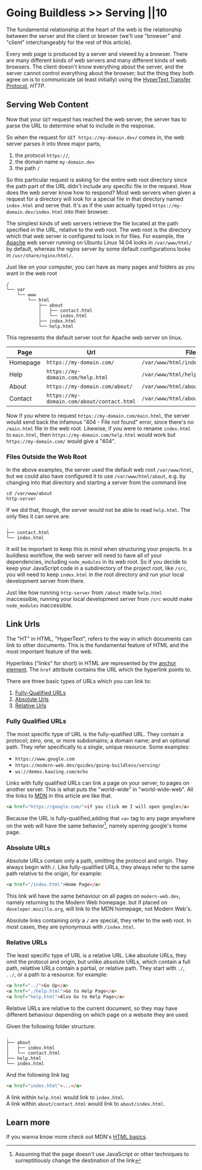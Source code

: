 # Going Buildless >> Serving ||10

The fundamental relationship at the heart of the web is the relationship between the server and the client or browser (we'll use "browser" and "client" interchangeably for the rest of this article).

Every web page is produced by a server and viewed by a browser.
There are many different kinds of web servers and many different kinds of web browsers.
The client doesn't know everything about the server, and the server cannot control everything about the browser;
but the thing they both agree on is to communicate (at least initially) using
the [HyperText Transfer Protocol](https://developer.mozilla.org/en-US/docs/Web/HTTP), <dfn><abbr>HTTP</abbr></dfn>.

## Serving Web Content

Now that your `GET` request has reached the web server, the server has to parse the URL to determine what to include in the response.

So when the request for `GET https://my-domain.dev/` comes in, the web server parses it into three major parts,

1. the protocol `https://`,
2. the domain name `my-domain.dev`
3. the path `/`

So this particular request is asking for the entire web root directory since the path part of the URL didn't include any specific file in the request. How does the web server know how to respond? Most web servers when given a request for a directory will look for a special file in that directory named `index.html` and serve that. It's as if the user actually typed `https://my-domain.dev/index.html` into their browser.

The simplest kinds of web servers retrieve the file located at the path specified in the URL, relative to the web root. The web root is the directory which that web server is configured to look in for files. For example, the [Apache](https://httpd.apache.org/) web server running on Ubuntu Linux 14.04 looks in `/var/www/html/` by default, whereas the nginx server by some default configurations looks in `/usr/share/nginx/html/`.

Just like on your computer, you can have as many pages and folders as you want in the web root

```
/
└── var
    └── www
        └── html
            ├── about
            │   ├── contact.html
            │   └── index.html
            ├── index.html
            └── help.html
```

This represents the default server root for Apache web server on linux.

| Page     | Url                                        | File                               |
| -------- | ------------------------------------------ | ---------------------------------- |
| Homepage | `https://my-domain.com/`                   | `/var/www/html/index.html`         |
| Help     | `https://my-domain.com/help.html`          | `/var/www/html/help.html`          |
| About    | `https://my-domain.com/about/`             | `/var/www/html/about/index.html`   |
| Contact  | `https://my-domain.com/about/contact.html` | `/var/www/html/about/contact.html` |

Now if you where to request `https://my-domain.com/main.html`, the server would send back the infamous "404 - File not found" error, since there's no `/main.html` file in the web root.
Likewise, if you were to rename `index.html` to `main.html`, then `https://my-domain.com/help.html` would work but `https://my-domain.com/` would give a "404".

### Files Outside the Web Root

In the above examples, the server used the default web root `/var/www/html`, but we could also have configured it to use `/var/www/html/about`, e.g. by changing into that directory and starting a server from the command line

```
cd /var/www/about
http-server
```

If we did that, though, the server would not be able to read `help.html`.
The only files it can serve are:

```
.
├── contact.html
└── index.html
```

It will be important to keep this in mind when structuring your projects. In a buildless workflow, the web server will need to have all of your dependencies, including `node_modules` in its web root. So if you decide to keep your JavaScript code in a subdirectory of the project root, like `/src`, you will need to keep `index.html` in the root directory and run your local development server from there.

Just like how running `http-server` from `/about` made `help.html` inaccessible, running your local development server from `/src` would make `node_modules` inaccessible.

## Link Urls

The "HT" in <abbr>HTML</abbr>, "HyperText", refers to the way in which documents can link to other documents. This is the fundamental feature of <abbr>HTML</abbr> and the most important feature of the web.

Hyperlinks ("links" for short) in <abbr>HTML</abbr> are represented by the [anchor element](https://developer.mozilla.org/en-US/docs/Web/HTML/Element/a). The `href` attribute contains the URL which the hyperlink points to.

There are three basic types of URLs which you can link to:

1. [Fully-Qualified URLs](#fully-qualified-urls)
2. [Absolute Urls](#absolute-urls)
3. [Relative Urls](#relative-urls)

### Fully Qualified URLs

The most specific type of URL is the fully-qualified URL. They contain a protocol; zero, one, or more subdomains; a domain name; and an optional path. They refer specifically to a single, unique resource. Some examples:

- `https://www.google.com`
- `https://modern-web.dev/guides/going-buildless/serving/`
- `ws://demos.kaazing.com/echo`

Links with fully qualified URLs can link a page on your server, to pages on another server. This is what puts the "world-wide" in "world-wide-web". All the links to [MDN](https://developer.mozilla.org) in this article are like that.

```html
<a href="https://google.com/">if you click me I will open google</a>
```

Because the URL is fully-qualified,adding that `<a>` tag to any page anywhere on the web will have the same behavior[^1], namely opening google's home page.

[^1]: Assuming that the page doesn't use JavaScript or other techniques to surreptitiously change the destination of the link

### Absolute URLs

Absolute URLs contain only a path, omitting the protocol and origin. They always begin with `/`. Like fully-qualified URLs, they always refer to the same path relative to the origin, for example:

```html
<a href="/index.html">Home Page</a>
```

This link will have the same behaviour on all pages on `modern-web.dev`, namely returning to the Modern Web homepage. but if placed on `developer.mozilla.org`, will link to the MDN homepage, not Modern Web's.

Absolute links containing _only_ a `/` are special, they refer to the web root. In most cases, they are synonymous with `/index.html`.

### Relative URLs

The least specific type of URL is a relative URL. Like absolute URLs, they omit the protocol and origin, but unlike absolute URLs, which contain a full path, relattive URLs contain a partial, or relative path. They start with `./`, `../`, or a path to a resource. for example:

```html
<a href="../">Go Up</a>
<a href="./help.html">Go to Help Page</a>
<a href="help.html">Also Go to Help Page</a>
```

Relative URLs are relative to the current document, so they may have different behaviour depending on which page on a website they are used.

Given the following folder structure:

```
.
├── about
│   ├── index.html
│   └── contact.html
├── help.html
└── index.html
```

And the following link tag

```html
<a href="index.html">...</a>
```

A link within `help.html` would link to `index.html`. <br>
A link within `about/contact.html` would link to `about/index.html`.

## Learn more

If you wanna know more check out MDN's [HTML basics](https://developer.mozilla.org/en-US/docs/Learn/Getting_started_with_the_web/HTML_basics).
